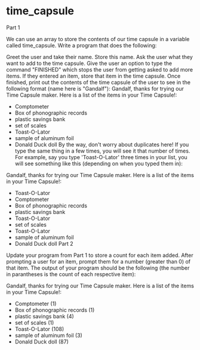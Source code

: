 # time_capsule

Part 1

We can use an array to store the contents of our time capsule in a variable called time_capsule. Write a program that does the following:

Greet the user and take their name. Store this name.
Ask the user what they want to add to the time capsule. Give the user an option to type the command "FINISHED" which stops the user from getting asked to add more items.
If they entered an item, store that item in the time capsule.
Once finished, print out the contents of the time capsule of the user to see in the following format (name here is "Gandalf"):
Gandalf, thanks for trying our Time Capsule maker. Here is a list of the items in your Time Capsule!:

* Comptometer
* Box of phonographic records
* plastic savings bank
* set of scales
* Toast-O-Lator
* sample of aluminum foil
* Donald Duck doll
By the way, don't worry about duplicates here! If you type the same thing in a few times, you will see it that number of times. For example, say you type 'Toast-O-Lator' three times in your list, you will see something like this (depending on when you typed them in):

Gandalf, thanks for trying our Time Capsule maker. Here is a list of the items in your Time Capsule!:

* Toast-O-Lator
* Comptometer
* Box of phonographic records
* plastic savings bank
* Toast-O-Lator
* set of scales
* Toast-O-Lator
* sample of aluminum foil
* Donald Duck doll
Part 2

Update your program from Part 1 to store a count for each item added. After prompting a user for an item, prompt them for a number (greater than 0) of that item. The output of your program should be the following (the number in parantheses is the count of each respective item):

Gandalf, thanks for trying our Time Capsule maker. Here is a list of the items in your Time Capsule!:

* Comptometer (1)
* Box of phonographic records (1)
* plastic savings bank (4)
* set of scales (1)
* Toast-O-Lator (108)
* sample of aluminum foil (3)
* Donald Duck doll (87)
